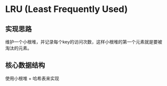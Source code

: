# LRU (Least Frequently Used)

## 实现思路
维护一个小根堆，并记录每个key的访问次数，这样小根堆的第一个元素就是要被淘汰的元素。

## 核心数据结构
使用小根堆 + 哈希表来实现